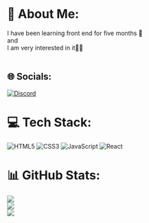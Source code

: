 # 💫 About Me:
I have been learning front end for five months 🧑‍<br>and<br>I am very interested in it👨‍💻<br><br>


## 🌐 Socials:
[![Discord](https://img.shields.io/badge/Discord-%237289DA.svg?logo=discord&logoColor=white)](https://discord.gg/Shahin#6969) 

# 💻 Tech Stack:
![HTML5](https://img.shields.io/badge/html5-%23E34F26.svg?style=for-the-badge&logo=html5&logoColor=white) ![CSS3](https://img.shields.io/badge/css3-%231572B6.svg?style=for-the-badge&logo=css3&logoColor=white) ![JavaScript](https://img.shields.io/badge/javascript-%23323330.svg?style=for-the-badge&logo=javascript&logoColor=%23F7DF1E) ![React](https://img.shields.io/badge/react-%2320232a.svg?style=for-the-badge&logo=react&logoColor=%2361DAFB)
# 📊 GitHub Stats:
![](https://github-readme-stats.vercel.app/api?username=ShahinFallah&theme=jolly&hide_border=false&include_all_commits=false&count_private=true)<br/>
![](https://github-readme-streak-stats.herokuapp.com/?user=ShahinFallah&theme=jolly&hide_border=false)<br/>
![](https://github-readme-stats.vercel.app/api/top-langs/?username=ShahinFallah&theme=jolly&hide_border=false&include_all_commits=false&count_private=true&layout=compact)

<!-- Proudly created with GPRM ( https://gprm.itsvg.in ) -->


